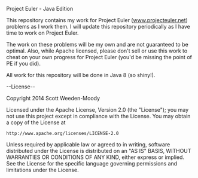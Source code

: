Project Euler - Java Edition

This repository contains my work for Project Euler (www.projecteuler.net) problems as I work them. I will update this repository periodically
as I have time to work on Project Euler.

The work on these problems will be my own and are not guaranteed to be optimal. Also, while Apache licensed, please don't sell
or use this work to cheat on your own progress for Project Euler (you'd be missing the point of PE if you did).

All work for this repository will be done in Java 8 (so shiny!).

--License--

Copyright 2014 Scott Weeden-Moody

Licensed under the Apache License, Version 2.0 (the "License");
you may not use this project except in compliance with the License.
You may obtain a copy of the License at
 
    http://www.apache.org/licenses/LICENSE-2.0

Unless required by applicable law or agreed to in writing, software
distributed under the License is distributed on an "AS IS" BASIS,
WITHOUT WARRANTIES OR CONDITIONS OF ANY KIND, either express or implied.
See the License for the specific language governing permissions and
limitations under the License.